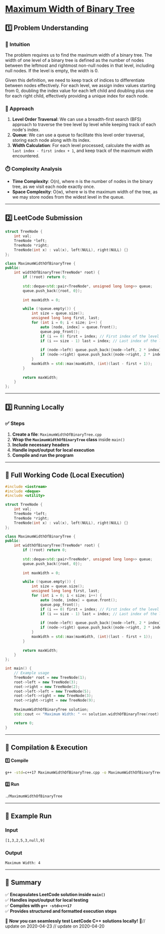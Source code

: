 # **[Maximum Width of Binary Tree](https://leetcode.com/problems/maximum-width-of-binary-tree/description/)**  

## **1️⃣ Problem Understanding**  
### **📌 Intuition**  
The problem requires us to find the maximum width of a binary tree. The width of one level of a binary tree is defined as the number of nodes between the leftmost and rightmost non-null nodes in that level, including null nodes. If the level is empty, the width is 0.

Given this definition, we need to keep track of indices to differentiate between nodes effectively. For each level, we assign index values starting from 0, doubling the index value for each left child and doubling plus one for each right child, effectively providing a unique index for each node.

### **🚀 Approach**  
1. **Level Order Traversal**: We can use a breadth-first search (BFS) approach to traverse the tree level by level while keeping track of each node's index.
2. **Queue**: We can use a queue to facilitate this level order traversal, storing each node along with its index.
3. **Width Calculation**: For each level processed, calculate the width as `last index - first index + 1`, and keep track of the maximum width encountered.

### **⏱️ Complexity Analysis**  
- **Time Complexity**: O(n), where n is the number of nodes in the binary tree, as we visit each node exactly once.  
- **Space Complexity**: O(w), where w is the maximum width of the tree, as we may store nodes from the widest level in the queue.  

---  

## **2️⃣ LeetCode Submission**  
```cpp
struct TreeNode {
    int val;
    TreeNode *left;
    TreeNode *right;
    TreeNode(int x) : val(x), left(NULL), right(NULL) {}
};

class MaximumWidthOfBinaryTree {
public:
    int widthOfBinaryTree(TreeNode* root) {
        if (!root) return 0;
        
        std::deque<std::pair<TreeNode*, unsigned long long>> queue;
        queue.push_back({root, 0});
        
        int maxWidth = 0;

        while (!queue.empty()) {
            int size = queue.size();
            unsigned long long first, last;
            for (int i = 0; i < size; i++) {
                auto [node, index] = queue.front();
                queue.pop_front();
                if (i == 0) first = index; // First index of the level
                if (i == size - 1) last = index; // Last index of the level
                
                if (node->left) queue.push_back({node->left, 2 * index});
                if (node->right) queue.push_back({node->right, 2 * index + 1});
            }
            maxWidth = std::max(maxWidth, (int)(last - first + 1));
        }
        
        return maxWidth;
    }
};  
```  

---  

## **3️⃣ Running Locally**  
### **✅ Steps**  
1. **Create a file**: `MaximumWidthOfBinaryTree.cpp`  
2. **Wrap the `MaximumWidthOfBinaryTree` class** inside `main()`  
3. **Include necessary headers**  
4. **Handle input/output for local execution**  
5. **Compile and run the program**  

---  

## **📝 Full Working Code (Local Execution)**  
```cpp
#include <iostream>
#include <deque>
#include <utility>

struct TreeNode {
    int val;
    TreeNode *left;
    TreeNode *right;
    TreeNode(int x) : val(x), left(NULL), right(NULL) {}
};

class MaximumWidthOfBinaryTree {
public:
    int widthOfBinaryTree(TreeNode* root) {
        if (!root) return 0;
        
        std::deque<std::pair<TreeNode*, unsigned long long>> queue;
        queue.push_back({root, 0});
        
        int maxWidth = 0;

        while (!queue.empty()) {
            int size = queue.size();
            unsigned long long first, last;
            for (int i = 0; i < size; i++) {
                auto [node, index] = queue.front();
                queue.pop_front();
                if (i == 0) first = index; // First index of the level
                if (i == size - 1) last = index; // Last index of the level
                
                if (node->left) queue.push_back({node->left, 2 * index});
                if (node->right) queue.push_back({node->right, 2 * index + 1});
            }
            maxWidth = std::max(maxWidth, (int)(last - first + 1));
        }
        
        return maxWidth;
    }
};

int main() {
    // Example usage
    TreeNode* root = new TreeNode(1);
    root->left = new TreeNode(3);
    root->right = new TreeNode(2);
    root->left->left = new TreeNode(5);
    root->left->right = new TreeNode(3);
    root->right->right = new TreeNode(9);
    
    MaximumWidthOfBinaryTree solution;
    std::cout << "Maximum Width: " << solution.widthOfBinaryTree(root) << std::endl;

    return 0;
}
```  

---  

## **🔧 Compilation & Execution**  
#### **1️⃣ Compile**  
```bash
g++ -std=c++17 MaximumWidthOfBinaryTree.cpp -o MaximumWidthOfBinaryTree
```  

#### **2️⃣ Run**  
```bash
./MaximumWidthOfBinaryTree
```  

---  

## **🎯 Example Run**  
### **Input**  
```
[1,3,2,5,3,null,9]
```  
### **Output**  
```
Maximum Width: 4
```  

---  

## **📌 Summary**  
✅ **Encapsulates LeetCode solution inside `main()`**  
✅ **Handles input/output for local testing**  
✅ **Compiles with `g++ -std=c++17`**  
✅ **Provides structured and formatted execution steps**  

🚀 **Now you can seamlessly test LeetCode C++ solutions locally!** 🚀// update on 2020-04-23
// update on 2020-04-20
